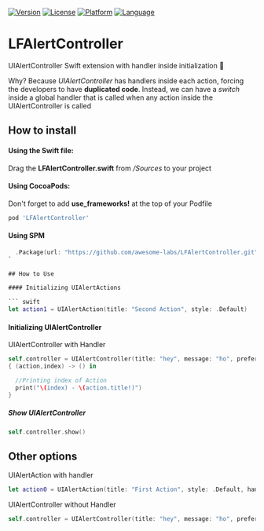 [![Version](https://img.shields.io/cocoapods/v/LFAlertController.svg?style=flat)](http://cocoapods.org/pods/LFAlertController)
[![License](https://img.shields.io/cocoapods/l/LFAlertController.svg?style=flat)](http://cocoapods.org/pods/LFAlertController)
[![Platform](https://img.shields.io/cocoapods/p/LFAlertController.svg?style=flat)](http://cocoapods.org/pods/LFAlertController)
[![Language](https://img.shields.io/badge/swift-2.1-orange.svg)](http://swift.org)

# LFAlertController
UIAlertController Swift extension with handler inside initialization :large_orange_diamond:

Why? Because _UIAlertController_ has handlers inside each action, forcing the developers to have **duplicated code**. Instead, we can have a _switch_ inside a global handler that is called when any action inside the UIAlertController is called

## How to install

#### Using the Swift file:
Drag the **LFAlertController.swift** from */Sources* to your project

#### Using CocoaPods:
Don't forget to add **use_frameworks!** at the top of your Podfile
``` ruby
pod 'LFAlertController'
```

#### Using SPM
```swift
  .Package(url: "https://github.com/awesome-labs/LFAlertController.git", majorVersion: 0)
`

## How to Use

#### Initializing UIAlertActions

``` swift
let action1 = UIAlertAction(title: "Second Action", style: .Default)
```

#### Initializing UIAlertController
UIAlertController with Handler
``` swift
self.controller = UIAlertController(title: "hey", message: "ho", preferredStyle: .Alert,actions:[action0,action1])
{ (action,index) -> () in

  //Printing index of Action
  print("\(index) - \(action.title!)")
}
```

##### Show UIAlertController
``` swift
self.controller.show()
```

## Other options

UIAlertAction with handler
``` swift
let action0 = UIAlertAction(title: "First Action", style: .Default, handler: nil)
```
UIAlertController without Handler
``` swift
self.controller = UIAlertController(title: "hey", message: "ho", preferredStyle: .Alert, actions: [action0,action1])
```
